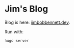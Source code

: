# Jim's Blog

Blog is here: [jimbobbennett.dev](https://jimbobbennett.dev).

Run with:

```bash
hugo server
```
